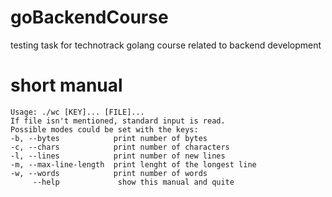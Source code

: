 # goBackendCourse
testing task for technotrack golang course related to backend development

# short manual
    Usage: ./wc [KEY]... [FILE]...  
    If file isn't mentioned, standard input is read.  
    Possible modes could be set with the keys:  
    -b, --bytes            print number of bytes  
    -c, --chars            print number of characters  
    -l, --lines            print number of new lines  
    -m, --max-line-length  print lenght of the longest line  
    -w, --words            print number of words  
         --help             show this manual and quite

